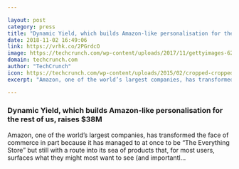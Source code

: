 ```yaml
---

layout: post
category: press
title: "Dynamic Yield, which builds Amazon-like personalisation for the rest of us, raises $38M"
date: 2018-11-02 16:49:06
link: https://vrhk.co/2PGrdcO
image: https://techcrunch.com/wp-content/uploads/2017/11/gettyimages-625786634.jpg?w=600
domain: techcrunch.com
author: "TechCrunch"
icon: https://techcrunch.com/wp-content/uploads/2015/02/cropped-cropped-favicon-gradient.png?w=180
excerpt: "Amazon, one of the world’s largest companies, has transformed the face of commerce in part because it has managed to at once to be “The Everything Store” but still with a route into its sea of products that, for most users, surfaces what they might most want to see (and importantl…"

---
```


### Dynamic Yield, which builds Amazon-like personalisation for the rest of us, raises $38M

Amazon, one of the world’s largest companies, has transformed the face of commerce in part because it has managed to at once to be “The Everything Store” but still with a route into its sea of products that, for most users, surfaces what they might most want to see (and importantl…